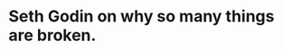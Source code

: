 <!--
id: 98593361
link: http://tumblr.atmos.org/post/98593361/seth-godin-on-why-so-many-things-are-broken
slug: seth-godin-on-why-so-many-things-are-broken
date: Tue Apr 21 2009 11:25:11 GMT-0700 (PDT)
publish: 2009-04-021
tags: 
title: Seth Godin on why so many things are broken.
-->


Seth Godin on why so many things are broken.
============================================



